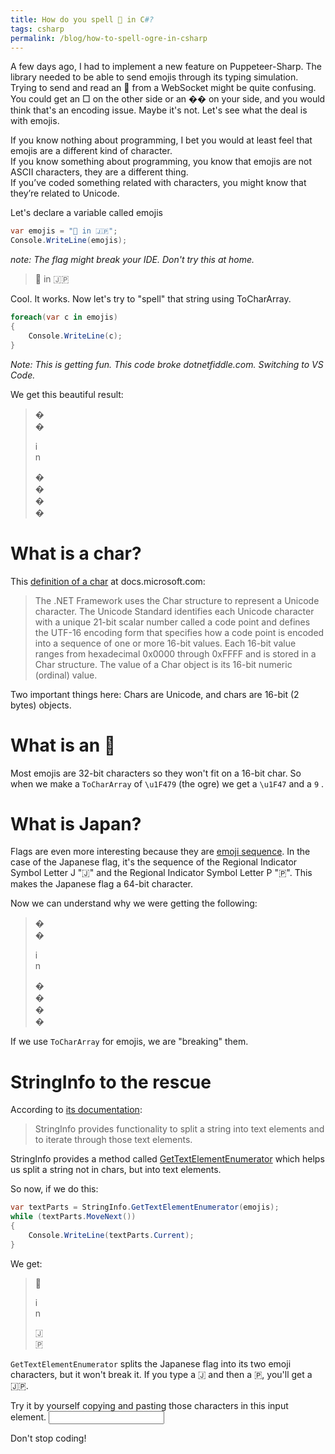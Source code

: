 ```yaml
---
title: How do you spell 👹 in C#?
tags: csharp
permalink: /blog/how-to-spell-ogre-in-csharp
---
```


A few days ago, I had to implement a new feature on Puppeteer-Sharp. The library needed to be able to send emojis through its typing simulation.
Trying to send and read an 👹 from a WebSocket might be quite confusing. You could get an □ on the other side or an �� on your side, and you would think that's an encoding issue. Maybe it's not. Let's see what the deal is with emojis.

If you know nothing about programming, I bet you would at least feel that emojis are a different kind of character.  
If you know something about programming, you know that emojis are not ASCII characters, they are a different thing.  
If you’ve coded something related with characters, you might know that they’re related to Unicode.

Let's declare a variable called emojis
```cs
var emojis = "👹 in 🇯🇵";
Console.WriteLine(emojis);
```
_note: The flag might break your IDE. Don't try this at home._ 
>👹 in 🇯🇵

Cool. It works. Now let's try to "spell" that string using ToCharArray.

```cs
foreach(var c in emojis)
{
    Console.WriteLine(c);
}
````
_Note: This is getting fun. This code broke dotnetfiddle.com. Switching to VS Code._

We get this beautiful result:

>�  
>�
> 
>i  
>n
> 
>�  
>�  
>�  
>�

# What is a char?
This [definition of a char](https://docs.microsoft.com/en-us/dotnet/api/system.char?view=netframework-4.7.2) at docs.microsoft.com:

>The .NET Framework uses the Char structure to represent a Unicode character. The Unicode Standard identifies each Unicode character with a unique 21-bit scalar number called a code point and defines the UTF-16 encoding form that specifies how a code point is encoded into a sequence of one or more 16-bit values. Each 16-bit value ranges from hexadecimal 0x0000 through 0xFFFF and is stored in a Char structure. The value of a Char object is its 16-bit numeric (ordinal) value.

Two important things here: Chars are Unicode, and chars are 16-bit (2 bytes) objects.

# What is an 👹

Most emojis are 32-bit characters so they won't fit on a 16-bit char. So when we make a `ToCharArray` of `\u1F479` (the ogre) we get a `\u1F47` and a `9` .

# What is Japan?

Flags are even more interesting because they are [emoji sequence](http://unicode.org/reports/tr51/#Emoji_Sequences). In the case of the Japanese flag, it's the sequence of the Regional Indicator Symbol Letter J "🇯" and the Regional Indicator Symbol Letter P "🇵". This makes the Japanese flag a 64-bit character.

Now we can understand why we were getting the following:

>�  
>�  
> 
>i  
>n
> 
>�  
>�  
>�  
>�

If we use `ToCharArray` for emojis, we are "breaking" them.

# StringInfo to the rescue

According to [its documentation](https://docs.microsoft.com/en-us/dotnet/api/system.globalization.stringinfo?view=netframework-4.7.2):

>StringInfo provides functionality to split a string into text elements and to iterate through those text elements.

StringInfo provides a method called [GetTextElementEnumerator](https://docs.microsoft.com/en-us/dotnet/api/system.globalization.stringinfo.gettextelementenumerator?view=netframework-4.7.2#System_Globalization_StringInfo_GetTextElementEnumerator_System_String_) which helps us split a string not in chars, but into text elements. 

So now, if we do this:

```cs
var textParts = StringInfo.GetTextElementEnumerator(emojis);
while (textParts.MoveNext())
{
    Console.WriteLine(textParts.Current);
}
```

We get:
>👹
> 
>i  
>n  
> 
>🇯  
>🇵

`GetTextElementEnumerator`  splits the Japanese flag into its two emoji characters, but it won't break it. If you type a 🇯 and then a 🇵, you'll get a 🇯🇵. 

Try it by yourself copying and pasting those characters in this input element.
<input>

Don't stop coding!
